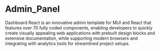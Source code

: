# Admin_Panel
Dashboard React is an innovative admin template for MUI and React that features over 70 fully coded components, enabling developers to quickly create visually appealing web applications with prebuilt design blocks and extensive documentation, while supporting modern browsers and integrating with analytics tools for streamlined project setups.
